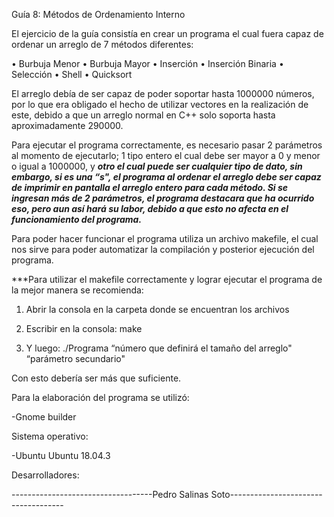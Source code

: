 Guía 8: Métodos de Ordenamiento Interno   

El ejercicio de la guía consistía en crear un programa el cual fuera capaz de ordenar un arreglo de 7 métodos diferentes: 

 • Burbuja Menor • Burbuja Mayor • Inserción • Inserción Binaria • Selección • Shell • Quicksort 

El arreglo debía de ser capaz de poder soportar hasta 1000000 números, por lo que era obligado el hecho de utilizar vectores en la realización de este, debido a que un arreglo normal en C++ solo soporta hasta aproximadamente 290000. 

Para ejecutar el programa correctamente, es necesario pasar 2 parámetros al momento de ejecutarlo; 1 tipo entero el cual debe ser mayor a 0 y menor o igual a 1000000, y ***otro el cual puede ser cualquier tipo de dato, sin embargo, si es una “s", el programa al ordenar el arreglo debe ser capaz de imprimir en pantalla el arreglo entero para cada método. Si se ingresan más de 2 parámetros, el programa destacara que ha ocurrido eso, pero aun así hará su labor, debido a que esto no afecta en el funcionamiento del programa.***

Para poder hacer funcionar el programa utiliza un archivo makefile, el cual nos sirve para poder automatizar la compilación y posterior ejecución del programa. 

***Para utilizar el makefile correctamente y lograr ejecutar el programa de la mejor manera se recomienda:  

  

1) Abrir la consola en la carpeta donde se encuentran los archivos 

  

2) Escribir en la consola:        make 

  

3) Y luego:     ./Programa “número que definirá el tamaño del arreglo" “parámetro secundario" 

  

Con esto debería ser más que suficiente. 

  

  

Para la elaboración del programa se utilizó: 

-Gnome builder 

  

Sistema operativo: 

-Ubuntu Ubuntu 18.04.3 

  

Desarrolladores: 

-----------------------------------Pedro Salinas Soto------------------------------------ 
